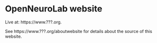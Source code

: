 # OpenNeuroLab website

Live at: https://www.???.org. 

See https://www.???.org/aboutwebsite for details about the source of this website. 


